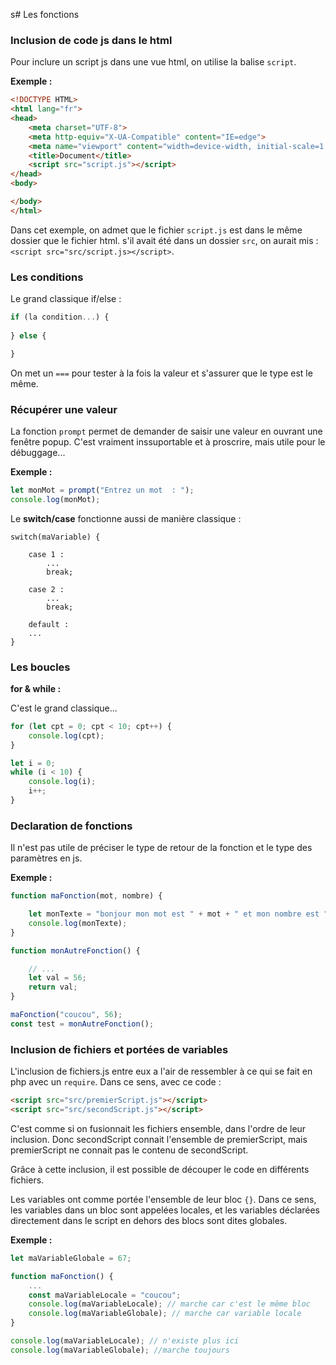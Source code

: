 s# Les fonctions

### Inclusion de code js dans le html

Pour inclure un script js dans une vue html, on utilise la balise `script`.

**Exemple :**

```html
<!DOCTYPE HTML>
<html lang="fr">
<head>
    <meta charset="UTF-8">
    <meta http-equiv="X-UA-Compatible" content="IE=edge">
    <meta name="viewport" content="width=device-width, initial-scale=1.0">
    <title>Document</title>
    <script src="script.js"></script>
</head>
<body>

</body>
</html>
```

Dans cet exemple, on admet que le fichier `script.js` est dans le même dossier que le fichier html. s'il avait été dans un dossier `src`, on aurait mis : `<script src="src/script.js></script>`.

### Les conditions

Le grand classique if/else :

```js
if (la condition...) {
    
} else {

}
```

On met un `===` pour tester à la fois la valeur et s'assurer que le type est le même.

### Récupérer une valeur

La fonction `prompt` permet de demander de saisir une valeur en ouvrant une fenêtre popup. C'est vraiment inssuportable et à proscrire, mais utile pour le débuggage...

**Exemple :**

```js
let monMot = prompt("Entrez un mot  : ");
console.log(monMot);
```

Le **switch/case** fonctionne aussi de manière classique :

```
switch(maVariable) {

    case 1 :
        ...
        break;
    
    case 2 : 
        ...
        break;

    default :
    ...
}
```

### Les boucles

**for & while :**

C'est le grand classique...

```js
for (let cpt = 0; cpt < 10; cpt++) {
    console.log(cpt);
}

let i = 0;
while (i < 10) {
    console.log(i);
    i++;
}
```

### Declaration de fonctions

Il n'est pas utile de préciser le type de retour de la fonction et le type des paramètres en js.

**Exemple :**

```js
function maFonction(mot, nombre) {

    let monTexte = "bonjour mon mot est " + mot + " et mon nombre est " + nombre + ".";
    console.log(monTexte); 
}

function monAutreFonction() {

    // ...
    let val = 56;
    return val;
}

maFonction("coucou", 56);
const test = monAutreFonction();
```

### Inclusion de fichiers et portées de variables

L'inclusion de fichiers.js entre eux a l'air de ressembler à ce qui se fait en php avec un `require`.
Dans ce sens, avec ce code :

```html
<script src="src/premierScript.js"></script>
<script src="src/secondScript.js"></script>
```

C'est comme si on fusionnait les fichiers ensemble, dans l'ordre de leur inclusion. Donc secondScript connait l'ensemble de premierScript, mais premierScript ne connait pas le contenu de secondScript.

Grâce à cette inclusion, il est possible de découper le code en différents fichiers.

Les variables ont comme portée l'ensemble de leur bloc `{}`. Dans ce sens, les variables dans un bloc sont appelées locales, et les variables déclarées directement dans le script en dehors des blocs sont dites globales.

**Exemple :**

```js
let maVariableGlobale = 67;

function maFonction() {
    ...
    const maVariableLocale = "coucou";
    console.log(maVariableLocale); // marche car c'est le même bloc
    console.log(maVariableGlobale); // marche car variable locale
}

console.log(maVariableLocale); // n'existe plus ici
console.log(maVariableGlobale); //marche toujours
```